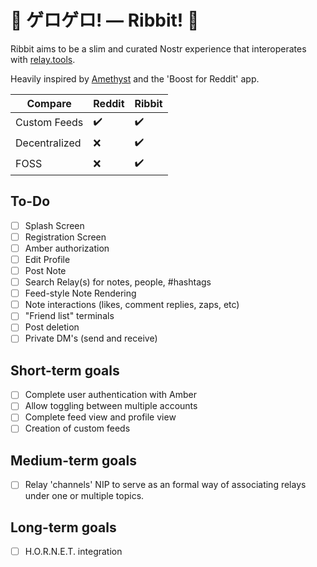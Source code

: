 # 🐸 ゲロゲロ! — Ribbit! 🐸

Ribbit aims to be a slim and curated Nostr experience that interoperates with [relay.tools](https://github.com/relaytools/docs).

Heavily inspired by [Amethyst](https://github.com/vitorpamplona/amethyst/) and the 'Boost for Reddit' app.

| Compare | Reddit | Ribbit |
| ------- | ------ | ------ |
| Custom Feeds  | ✔️  | ✔️  |
| Decentralized | ❌  | ✔️  |
| FOSS  | ❌  | ✔️  |



## To-Do
- [ ] Splash Screen
- [ ] Registration Screen
- [ ] Amber authorization
- [ ] Edit Profile
- [ ] Post Note
- [ ] Search Relay(s) for notes, people, #hashtags
- [ ] Feed-style Note Rendering
- [ ] Note interactions (likes, comment replies, zaps, etc)
- [ ] "Friend list" terminals
- [ ] Post deletion
- [ ] Private DM's (send and receive)

## Short-term goals
- [ ] Complete user authentication with Amber
- [ ] Allow toggling between multiple accounts
- [ ] Complete feed view and profile view
- [ ] Creation of custom feeds

## Medium-term goals
- [ ] Relay 'channels' NIP to serve as an formal way of associating relays under one or multiple topics.

## Long-term goals
- [ ] H.O.R.N.E.T. integration
